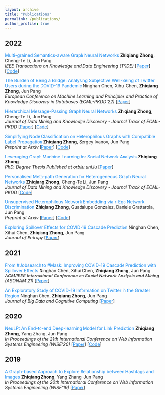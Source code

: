 ```yaml
---
layout: archive
title: "Publications"
permalink: /publications/
author_profile: true
---
```

## 2022
<font color="#1589F0">Multi-grained Semantics-aware Graph Neural Networks</font>
**Zhiqiang Zhong**, Cheng-Te Li, Jun Pang  
*IEEE Transactions on Knowledge and Data Engineering (TKDE)* 
[[<font color="#1589F0">Paper</font>](https://arxiv.org/abs/2010.00238)]
[[<font color="#1589F0">Code</font>](https://github.com/zhiqiangzhongddu/AdamGNN)]

<font color="#1589F0">The Burden of Being a Bridge: Analysing Subjective Well-Being of Twitter Users during the COVID-19 Pandemic</font>
Ninghan Chen, Xihui Chen, **Zhiqiang Zhong**, Jun Pang  
*European Conference on Machine Learning and Principles and Practice of Knowledge Discovery in Databases (ECML-PKDD'22)*
[[<font color="#1589F0">Paper</font>](https://arxiv.org/abs/2104.04331)]

<font color="#1589F0">Hierarchical Message-Passing Graph Neural Networks</font>
**Zhiqiang Zhong**, Cheng-Te Li, Jun Pang  
*Journal of Data Mining and Knowledge Discovery - Journal Track of ECML-PKDD*
[[<font color="#1589F0">Paper</font>](https://arxiv.org/abs/2009.03717)]
[[<font color="#1589F0">Code</font>](https://github.com/zhiqiangzhongddu/HC-GNN)]

<font color="#1589F0">Simplifying Node Classification on Heterophilous Graphs with Compatible Label Propagation</font>
**Zhiqiang Zhong**, Sergey Ivanov, Jun Pang  
*Preprint at Arxiv*
[[<font color="#1589F0">Paper</font>](https://arxiv.org/abs/2205.09389)]
[[<font color="#1589F0">Code</font>](https://github.com/zhiqiangzhongddu/CLP)]

<font color="#1589F0">Leveraging Graph Machine Learning for Social Network Analysis</font>
**Zhiqiang Zhong**  
*PhD. Degree Thesis Published at orbilu.uni.lu*
[[<font color="#1589F0">Paper</font>](https://orbilu.uni.lu/handle/10993/50811)]

<font color="#1589F0">Personalised Meta-path Generation for Heterogeneous Graph Neural Networks</font>
**Zhiqiang Zhong**, Cheng-Te Li, Jun Pang  
*Journal of Data Mining and Knowledge Discovery - Journal Track of ECML-PKDD*
[[<font color="#1589F0">Code</font>](https://github.com/zhiqiangzhongddu/PM-HGNN)]

<font color="#1589F0">Unsupervised Heterophilous Network Embedding via r-Ego Network Discrimination</font>
**Zhiqiang Zhong**, Guadalupe Gonzalez, Daniele Grattarola, Jun Pang  
*Preprint at Arxiv*
[[<font color="#1589F0">Paper</font>](https://arxiv.org/abs/2203.10866)]
[[<font color="#1589F0">Code</font>](https://github.com/zhiqiangzhongddu/Selene)]

<font color="#1589F0">Exploring Spillover Effects for COVID-19 Cascade Prediction</font>
Ninghan Chen, Xihui Chen, **Zhiqiang Zhong**, Jun Pang  
*Journal of Entropy*
[[<font color="#1589F0">Paper</font>](https://pubmed.ncbi.nlm.nih.gov/35205516/)]

## 2021
<font color="#1589F0">From #Jobsearch to #Mask: Improving COVID-19 Cascade Prediction with Spillover Effects</font>
Ninghan Chen, Xihui Chen, **Zhiqiang Zhong**, Jun Pang  
*ACM/IEEE International Conference on Social Network Analysis and Mining (ASONAM'21)*
[[<font color="#1589F0">Paper</font>](https://dl.acm.org/doi/abs/10.1145/3487351.3488555)]

<font color="#1589F0">An Exploratory Study of COVID-19 Information on Twitter in the Greater Region</font>
Ninghan Chen, **Zhiqiang Zhong**, Jun Pang  
*Journal of Big Data and Cognitive Computing*
[[<font color="#1589F0">Paper</font>](https://www.mdpi.com/2504-2289/5/1/5)]

## 2020
<font color="#1589F0">NeuLP: An End-to-end Deep-learning Model for Link Prediction</font>
**Zhiqiang Zhong**, Yang Zhang, Jun Pang  
*In Proceedings of the 21th International Conference on Web Information Systems Engineering (WISE’20)*
[[<font color="#1589F0">Paper</font>](https://dl.acm.org/doi/abs/10.1007/978-3-030-62005-9_8)]
[[<font color="#1589F0">Code</font>](https://github.com/zhiqiangzhongddu/NeuLP)]

## 2019
<font color="#1589F0">A Graph-based Approach to Explore Relationship between Hashtags and Images</font>
**Zhiqiang Zhong**, Yang Zhang, Jun Pang  
*In Proceedings of the 20th International Conference on Web Information Systems Engineering (WISE’19)*
[[<font color="#1589F0">Paper</font>](https://orbilu.uni.lu/handle/10993/40995)]